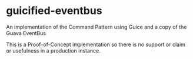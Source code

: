 guicified-eventbus
==================

An implementation of the Command Pattern using Guice and a copy of the Guava EventBus

This is a Proof-of-Concept implementation so there is no support or claim or usefulness in a production instance.